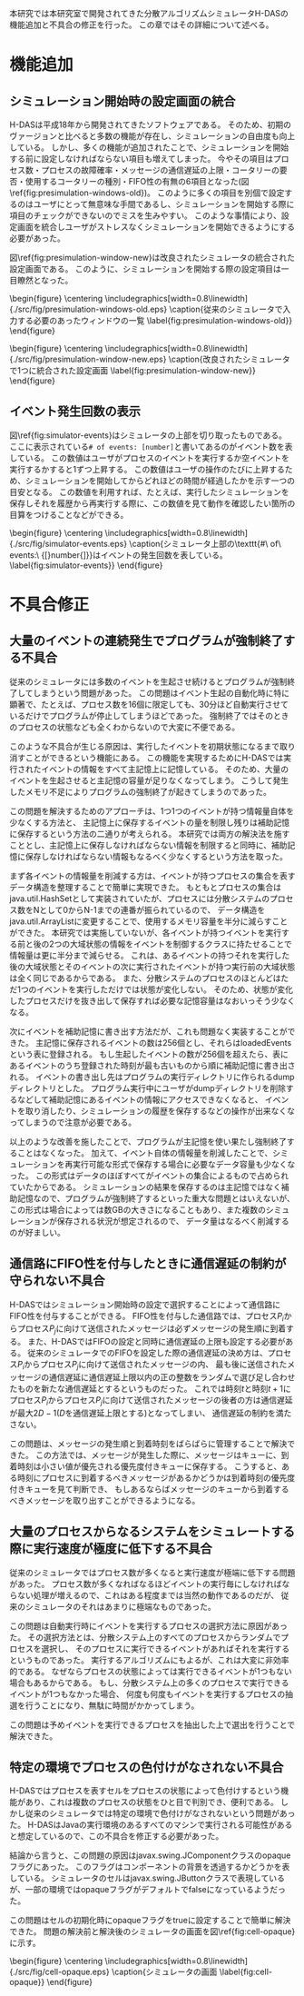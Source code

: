 本研究では本研究室で開発されてきた分散アルゴリズムシミュレータH-DASの機能追加と不具合の修正を行った。
この章ではその詳細について述べる。

# 機能追加

## シミュレーション開始時の設定画面の統合 

H-DASは平成18年から開発されてきたソフトウェアである。
そのため、初期のヴァージョンと比べると多数の機能が存在し、シミュレーションの自由度も向上している。
しかし、多くの機能が追加されたことで、シミュレーションを開始する前に設定しなければならない項目も増えてしまった。
今やその項目はプロセス数・プロセスの故障確率・メッセージの通信遅延の上限・コータリーの要否・使用するコータリーの種別・FIFO性の有無の6項目となった(図\ref{fig:presimulation-windows-old})。
このように多くの項目を別個で設定するのはユーザにとって無意味な手間であるし、シミュレーションを開始する際に項目のチェックができないのでミスを生みやすい。
このような事情により、設定画面を統合しユーザがストレスなくシミュレーションを開始できるようにする必要があった。

図\ref{fig:presimulation-window-new}は改良されたシミュレータの統合された設定画面である。
このように、シミュレーションを開始する際の設定項目は一目瞭然となった。

\begin{figure}
	\centering
	\includegraphics[width=0.8\linewidth]{./src/fig/presimulation-windows-old.eps}
	\caption{従来のシミュレータで入力する必要のあったウィンドウの一覧 \label{fig:presimulation-windows-old}}
\end{figure}

\begin{figure}
	\centering
	\includegraphics[width=0.8\linewidth]{./src/fig/presimulation-window-new.eps}
	\caption{改良されたシミュレータで1つに統合された設定画面 \label{fig:presimulation-window-new}}
\end{figure}

## イベント発生回数の表示

図\ref{fig:simulator-events}はシミュレータの上部を切り取ったものである。
ここに表示されている`# of events: [number]`と書いてあるのがイベント数を表している。
この数値はユーザがプロセスのイベントを実行するか空イベントを実行するかすると1ずつ上昇する。
この数値はユーザの操作のたびに上昇するため、シミュレーションを開始してからどれほどの時間が経過したかを示す一つの目安となる。
この数値を利用すれば、たとえば、実行したシミュレーションを保存しそれを履歴から再実行する際に、この数値を見て動作を確認したい箇所の目算をつけることなどができる。

\begin{figure}
	\centering
	\includegraphics[width=0.8\linewidth]{./src/fig/simulator-events.eps}
	\caption{シミュレータ上部の\texttt{\#\ of\ events:\ {[}number{]}}はイベントの発生回数を表している。 \label{fig:simulator-events}}
\end{figure}

# 不具合修正

## 大量のイベントの連続発生でプログラムが強制終了する不具合

従来のシミュレータには多数のイベントを生起させ続けるとプログラムが強制終了してしまうという問題があった。
この問題はイベント生起の自動化時に特に顕著で、たとえば、プロセス数を16個に限定しても、30分ほど自動実行させているだけでプログラムが停止してしまうほどであった。
強制終了ではそのときのプロセスの状態なども全くわからないので大変に不便である。

このような不具合が生じる原因は、実行したイベントを初期状態になるまで取り消すことができるという機能にある。
この機能を実現するためにH-DASでは実行されたイベントの情報をすべて主記憶上に記憶している。
そのため、大量のイベントを生起させると主記憶の容量が足りなくなってしまう。
こうして発生したメモリ不足によりプログラムの強制終了が起きてしまうのであった。

この問題を解決するためのアプローチは、1つ1つのイベントが持つ情報量自体を少なくする方法と、
主記憶上に保存するイベントの量を制限し残りは補助記憶に保存するという方法の二通りが考えられる。
本研究では両方の解決法を施すこととし、主記憶上に保存しなければならない情報を制限すると同時に、補助記憶に保存しなければならない情報もなるべく少なくするという方法を取った。

まず各イベントの情報量を削減する方は、イベントが持つプロセスの集合を表すデータ構造を整理することで簡単に実現できた。
もともとプロセスの集合はjava.util.HashSetとして実装されていたが、プロセスには分散システムのプロセス数をNとして0からN-1までの連番が振られているので、
データ構造をjava.util.ArrayListに変更することで、使用するメモリ容量を半分に減らすことができた。
本研究では実施していないが、各イベントが持つイベントを実行する前と後の2つの大域状態の情報をイベントを制御するクラスに持たせることで情報量は更に半分まで減らせる。
これは、あるイベントの持つそれを実行した後の大域状態とそのイベントの次に実行されたイベントが持つ実行前の大域状態は全く同じであるからである。
また、分散システムのプロセスのほとんどはただ1つのイベントを実行しただけでは状態が変化しない。
そのため、状態が変化したプロセスだけを抜き出して保存すれば必要な記憶容量はなおいっそう少なくなる。

次にイベントを補助記憶に書き出す方法だが、これも問題なく実装することができた。
主記憶に保存されるイベントの数は256個とし、それらはloadedEventsという表に登録される。
もし生起したイベントの数が256個を超えたら、表にあるイベントのうち登録された時刻が最も古いものから順に補助記憶に書き出される。
イベントの書き出し先はプログラムの実行ディレクトリに作られるdumpディレクトリとした。
プログラム実行中にユーザがdumpディレクトリを削除するなどして補助記憶にあるイベントの情報にアクセスできなくなると、
イベントを取り消したり、シミュレーションの履歴を保存するなどの操作が出来なくなってしまうので注意が必要である。

以上のような改善を施したことで、プログラムが主記憶を使い果たし強制終了することはなくなった。
加えて、イベント自体の情報量を削減したことで、シミュレーションを再実行可能な形式で保存する場合に必要なデータ容量も少なくなった。
この形式はデータのほぼすべてがイベントの集合によるもので占められていたからである。
シミュレーションの結果を保存するのは主記憶ではなく補助記憶なので、プログラムが強制終了するといった重大な問題とはいえないが、
この形式は場合によっては数GBの大きさになることもあり、また複数のシミュレーションが保存される状況が想定されるので、
データ量はなるべく削減するのが好ましい。

## 通信路にFIFO性を付与したときに通信遅延の制約が守られない不具合

H-DASではシミュレーション開始時の設定で選択することによって通信路にFIFO性を付与することができる。
FIFO性を付与した通信路では、プロセス$P_i$からプロセス$P_j$に向けて送信されたメッセージは必ずメッセージの発生順に到着する。
また、H-DASではFIFOの設定と同時に通信遅延の上限も設定する必要がある。
従来のシミュレータでのFIFOを設定した際の通信遅延の決め方は、プロセス$P_i$からプロセス$P_j$に向けて送信されたメッセージの内、
最も後に送信されたメッセージの通信遅延に通信遅延上限以内の正の整数をランダムで選び足し合わせたものを新たな通信遅延とするというものだった。
これでは時刻$t$と時刻$t+1$にプロセス$P_i$からプロセス$P_j$に向けて送信されたメッセージの後者の方は通信遅延が最大$2D-1$($D$を通信遅延上限とする)となってしまい、
通信遅延の制約を満たさない。

この問題は、メッセージの発生順と到着時刻をばらばらに管理することで解決できた。
この方法では、メッセージが発生した際に、メッセージはキューに、到着時刻は小さい値が優先される優先度付きキューに保存する。
こうすると、ある時刻にプロセスに到着するべきメッセージがあるかどうかは到着時刻の優先度付きキューを見て判断でき、
もしあるならばメッセージのキューから到着するべきメッセージを取り出すことができるようになる。

<!-- わかりにくい -->

## 大量のプロセスからなるシステムをシミュレートする際に実行速度が極度に低下する不具合 

従来のシミュレータではプロセス数が多くなると実行速度が極端に低下する問題があった。
プロセス数が多くなればなるほどイベントの実行毎にしなければならない処理が増えるので、これはある程度までは当然の動作であるのだが、
従来のシミュレータのそれはあまりに極端なものであった。

この問題は自動実行時にイベントを実行するプロセスの選択方法に原因があった。
その選択方法とは、分散システム上のすべてのプロセスからランダムでプロセスを選択し、
そのプロセスに実行できるイベントがあればそれを実行するというものであった。
実行するアルゴリズムにもよるが、これは大変に非効率的である。
なぜならプロセスの状態によっては実行できるイベントが1つもない場合もあるからである。
もし、分散システム上の多くのプロセスで実行できるイベントが1つもなかった場合、
何度も何度もイベントを実行するプロセスの抽選を行うことになり、無駄に時間がかかってしまう。

この問題は予めイベントを実行できるプロセスを抽出した上で選出を行うことで解決できた。

## 特定の環境でプロセスの色付けがなされない不具合

H-DASではプロセスを表すセルをプロセスの状態によって色付けするという機能があり、これは複数のプロセスの状態をひと目で判別でき、便利である。
しかし従来のシミュレータでは特定の環境で色付けがなされないという問題があった。
H-DASはJavaの実行環境のあるすべてのマシンで実行される可能性があると想定しているので、この不具合を修正する必要があった。

結論から言うと、この問題の原因はjavax.swing.JComponentクラスのopaqueフラグにあった。
このフラグはコンポーネントの背景を透過するかどうかを表している。
シミュレータのセルはjavax.swing.JButtonクラスで表現しているが、一部の環境ではopaqueフラグがデフォルトでfalseになっているようだった。

この問題はセルの初期化時にopaqueフラグをtrueに設定することで簡単に解決できた。
問題の解決前と解決後のシミュレータの画面を図\ref{fig:cell-opaque}に示す。

\begin{figure}
	\centering
	\includegraphics[width=0.8\linewidth]{./src/fig/cell-opaque.eps}
	\caption{シミュレータの画面 \label{fig:cell-opaque}}
\end{figure}
